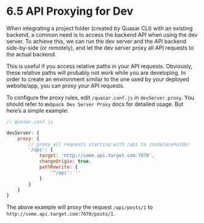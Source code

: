 # 6.5 API Proxying for Dev

When integrating a project folder (created by Quasar CLI) with an existing backend, a common need is to access the backend API when using the dev server. To achieve this, we can run the dev server and the API backend side-by-side (or remotely), and let the dev server proxy all API requests to the actual backend.

This is useful if you access relative paths in your API requests. Obviously, these relative paths will probably not work while you are developing. In order to create an environment similar to the one used by your deployed website/app, you can proxy your API requests.

To configure the proxy rules, edit `/quasar.conf.js` in `devServer.proxy`. You should refer to `Webpack Dev Server Proxy` docs for detailed usage. But here’s a simple example:

```js
// quasar.conf.js

devServer: {
    proxy: {
        // proxy all requests starting with /api to jsonplaceholder
        '/api': {
            target: 'http://some.api.target.com:7070',
            changeOrigin: true,
            pathRewrite: {
                '^/api': ''
            }
        }
    }
}
```

The above example will proxy the request `/api/posts/1` to `http://some.api.target.com:7070/posts/1`.
